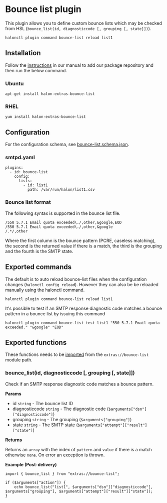 # Bounce list plugin

This plugin allows you to define custom bounce lists which may be checked from HSL (```bounce_list(id, diagnosticcode [, grouping [, state]])```).

```
halonctl plugin command bounce-list reload list1
```

## Installation

Follow the [instructions](https://docs.halon.io/manual/comp_install.html#installation) in our manual to add our package repository and then run the below command.

### Ubuntu

```
apt-get install halon-extras-bounce-list
```

### RHEL

```
yum install halon-extras-bounce-list
```

## Configuration

For the configuration schema, see [bounce-list.schema.json](bounce-list.schema.json).

### smtpd.yaml

```
plugins:
  - id: bounce-list
    config:
      lists:
        - id: list1
          path: /var/run/halon/list1.csv
```

### Bounce list format

The following syntax is supported in the bounce list file.

```
/550 5.7.1 Email quota exceeded\./,other,&google,EOD
/550 5.7.1 Email quota exceeded\./,other,&google
/.*/,other
```

Where the first column is the bounce pattern (PCRE, caseless matching), the second is the returned value if there is a match, the third is the grouping and the fourth is the SMTP state.

## Exported commands

The default is to auto reload bounce-list files when the configuration changes (`halonctl config reload`). However they can also be be reloaded manually using the halonctl command.

```
halonctl plugin command bounce-list reload list1
```

It's possible to test if an SMTP response diagnostic code matches a bounce pattern in a bounce list by issuing this command

```
halonctl plugin command bounce-list test list1 "550 5.7.1 Email quota exceeded." "&google" "EOD"
```

## Exported functions

These functions needs to be [imported](https://docs.halon.io/hsl/structures.html#import) from the `extras://bounce-list` module path.

### bounce_list(id, diagnosticcode [, grouping [, state]])

Check if an SMTP response diagnostic code matches a bounce pattern.

**Params**

- id `string` - The bounce list ID
- diagnosticcode `string` - The diagnostic code (`$arguments["dsn"]["diagnosticcode"]`)
- grouping `string` - The grouping (`$arguments["grouping"]`)
- state `string` - The SMTP state (`$arguments["attempt"]["result"]["state"]`)

**Returns**

Returns an `array` with the index of `pattern` and `value` if there is a match otherwise `none`. On error an exception is thrown.

**Example (Post-delivery)**

```
import { bounce_list } from "extras://bounce-list";

if ($arguments["action"]) {
    echo bounce_list("list1", $arguments["dsn"]["diagnosticcode"], $arguments["grouping"], $arguments["attempt"]["result"]["state"]);
}
```
